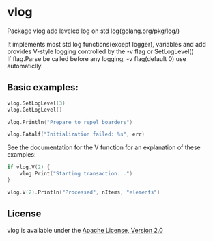 # vlog
Package vlog add leveled log on std log(golang.org/pkg/log/)

It implements most std log functions(except logger), variables and add provides V-style logging controlled by the -v flag or SetLogLevel()  
If flag.Parse be called before any logging, -v flag(default 0) use automaticlly.

## Basic examples:
```go
vlog.SetLogLevel(3)
vlog.GetLogLevel()

vlog.Println("Prepare to repel boarders")

vlog.Fatalf("Initialization failed: %s", err)
```

See the documentation for the V function for an explanation of these examples:
```go
if vlog.V(2) {
	vlog.Print("Starting transaction...")
}

vlog.V(2).Println("Processed", nItems, "elements")
```

## License
vlog is available under the [Apache License, Version 2.0](http://www.apache.org/licenses/LICENSE-2.0.html)
